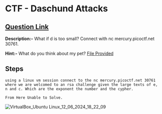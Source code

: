 # CTF - Daschund Attacks

## [Question Link](https://play.picoctf.org/practice/challenge/159?page=1&search=Dac)

**Description:-**  What if d is too small? Connect with nc mercury.picoctf.net 30761. <br>

**Hint:-** What do you think about my pet? [File Provided](https://mercury.picoctf.net/static/817a74a86bcd5f69113e6f2453651cc2/dachshund.jpg) <br>

## Steps 

``` 
using a linux vm session connect to the nc mercury.picoctf.net 30761 where we are welcomed to an rsa challenge given the large texts of e, n and c. Which are the exponent the number and the cypher. 

From Here Unable to Solve.
```

![VirtualBox_Ubuntu Linux_12_06_2024_18_22_09](https://github.com/hadakoi/MIST/assets/148073897/befc4fae-1039-487e-8035-8621d3bf64b7)
